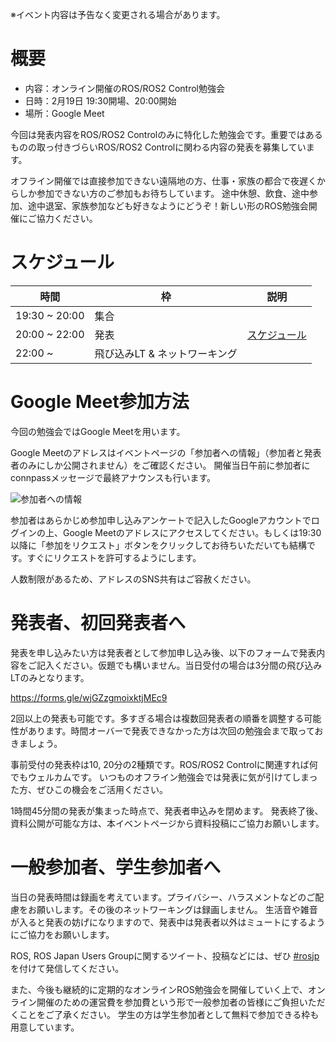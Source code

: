 ※イベント内容は予告なく変更される場合があります。

# 概要

- 内容：オンライン開催のROS/ROS2 Control勉強会
- 日時：2月19日 19:30開場、20:00開始
- 場所：Google Meet

今回は発表内容をROS/ROS2 Controlのみに特化した勉強会です。重要ではあるものの取っ付きづらいROS/ROS2 Controlに関わる内容の発表を募集しています。

オフライン開催では直接参加できない遠隔地の方、仕事・家族の都合で夜遅くからしか参加できない方のご参加もお待ちしています。
途中休憩、飲食、途中参加、途中退室、家族参加なども好きなようにどうぞ！新しい形のROS勉強会開催にご協力ください。

# スケジュール

時間 | 枠 | 説明
-----|----|-----
19:30 ~ 20:00 | 集合
20:00 ~ 22:00 | 発表 | [スケジュール](https://docs.google.com/spreadsheets/u/1/d/13HujW-xc4udWlGGGlwLlOpXpJxeGdaS52k3Leo-TICc/preview)
22:00 ~ | 飛び込みLT & ネットワーキング

# Google Meet参加方法

今回の勉強会ではGoogle Meetを用います。

Google Meetのアドレスはイベントページの「参加者への情報」（参加者と発表者のみにしか公開されません）をご確認ください。 開催当日午前に参加者にconnpassメッセージで最終アナウンスも行います。

![参加者への情報](https://user-images.githubusercontent.com/579333/88053069-3270af00-cb96-11ea-9006-433be71cf244.png)

参加者はあらかじめ参加申し込みアンケートで記入したGoogleアカウントでログインの上、Google Meetのアドレスにアクセスしてください。もしくは19:30以降に「参加をリクエスト」ボタンをクリックしてお待ちいただいても結構です。すぐにリクエストを許可するようにします。

人数制限があるため、アドレスのSNS共有はご容赦ください。

# 発表者、初回発表者へ

発表を申し込みたい方は発表者として参加申し込み後、以下のフォームで発表内容をご記入ください。仮題でも構いません。当日受付の場合は3分間の飛び込みLTのみとなります。

https://forms.gle/wjGZzgmoixktjMEc9

2回以上の発表も可能です。多すぎる場合は複数回発表者の順番を調整する可能性があります。時間オーバーで発表できなかった方は次回の勉強会まで取っておきましょう。

事前受付の発表枠は10, 20分の2種類です。ROS/ROS2 Controlに関連すれば何でもウェルカムです。
いつものオフライン勉強会では発表に気が引けてしまった方、ぜひこの機会をご活用ください。

1時間45分間の発表が集まった時点で、発表者申込みを閉めます。
発表終了後、資料公開が可能な方は、本イベントページから資料投稿にご協力お願いします。

# 一般参加者、学生参加者へ

当日の発表時間は録画を考えています。プライバシー、ハラスメントなどのご配慮をお願いします。その後のネットワーキングは録画しません。
生活音や雑音が入ると発表の妨げになりますので、発表中は発表者以外はミュートにするようにご協力をお願いします。

ROS, ROS Japan Users Groupに関するツイート、投稿などには、ぜひ [#rosjp](https://twitter.com/hashtag/rosjp) を付けて発信してください。

また、今後も継続的に定期的なオンラインROS勉強会を開催していく上で、オンライン開催のための運営費を参加費という形で一般参加者の皆様にご負担いただくことをご了承ください。
学生の方は学生参加者として無料で参加できる枠も用意しています。
